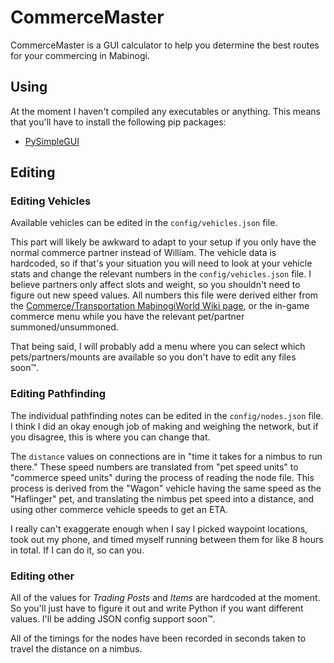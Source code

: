 # CommerceMaster

CommerceMaster is a GUI calculator to help you determine the best routes for your commercing in Mabinogi.

## Using

At the moment I haven't compiled any executables or anything.
This means that you'll have to install the following pip packages:

- [PySimpleGUI](https://pypi.org/project/PySimpleGUI/)

## Editing

### Editing Vehicles

Available vehicles can be edited in the `config/vehicles.json` file.

This part will likely be awkward to adapt to your setup if you only have the normal commerce partner instead of William.
The vehicle data is hardcoded, so if that's your situation you will need to look at your vehicle stats and change the relevant numbers in the `config/vehicles.json` file.
I believe partners only affect slots and weight, so you shouldn't need to figure out new speed values.
All numbers this file were derived either from the [Commerce/Transportation MabinogiWorld Wiki page](https://wiki.mabinogiworld.com/view/Commerce/Transportation), or the in-game commerce menu while you have the relevant pet/partner summoned/unsummoned.

That being said, I will probably add a menu where you can select which pets/partners/mounts are available so you don't have to edit any files soon™.

### Editing Pathfinding

The individual pathfinding notes can be edited in the `config/nodes.json` file.
I think I did an okay enough job of making and weighing the network,
but if you disagree, this is where you can change that.

The `distance` values on connections are in "time it takes for a nimbus to run there." These speed numbers are translated from "pet speed units" to "commerce speed units" during the process of reading the node file. This process is derived from the "Wagon" vehicle having the same speed as the "Haflinger" pet, and translating the nimbus pet speed into a distance, and using other commerce vehicle speeds to get an ETA.

I really can't exaggerate enough when I say I picked waypoint locations, took out my phone, and timed myself running between them for like 8 hours in total.
If I can do it, so can you.

### Editing other

All of the values for *Trading Posts* and *Items* are hardcoded at the moment.
So you'll just have to figure it out and write Python if you want different values.
I'll be adding JSON config support soon™.

All of the timings for the nodes have been recorded in seconds taken to travel the distance on a nimbus.